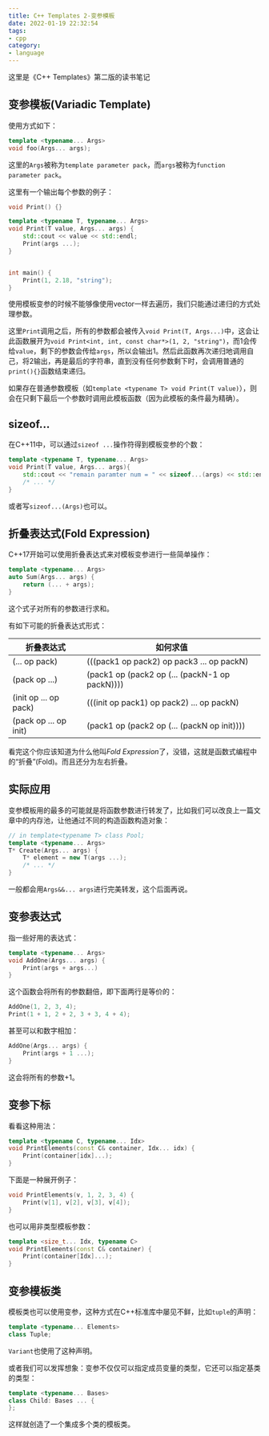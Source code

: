 ```yaml
---
title: C++ Templates 2-变参模板
date: 2022-01-19 22:32:54
tags:
- cpp
category:
- language
---
```


这里是《C++ Templates》第二版的读书笔记

<!--more-->

## 变参模板(Variadic Template)

使用方式如下：

```cpp
template <typename... Args>
void foo(Args... args);
```

这里的`Args`被称为`template parameter pack`，而`args`被称为`function parameter pack`。

这里有一个输出每个参数的例子：

```cpp
void Print() {}

template <typename T, typename... Args>
void Print(T value, Args... args) {
    std::cout << value << std::endl;
    Print(args ...);
}


int main() {
    Print(1, 2.18, "string");
}
```

使用模板变参的时候不能够像使用vector一样去遍历，我们只能通过递归的方式处理参数。

这里`Print`调用之后，所有的参数都会被传入`void Print(T, Args...)`中，这会让此函数展开为`void Print<int, int, const char*>(1, 2, "string")`，而1会传给`value`，剩下的参数会传给`args`，所以会输出1。然后此函数再次递归地调用自己，将2输出，再是最后的字符串，直到没有任何参数剩下时，会调用普通的`print(){}`函数结束递归。

如果存在普通参数模板（如`template <typename T> void Print(T value)`），则会在只剩下最后一个参数时调用此模板函数（因为此模板的条件最为精确）。

## sizeof...

在C++11中，可以通过`sizeof ...`操作符得到模板变参的个数：

```cpp
template <typename T, typename... Args>
void Print(T value, Args... args){
    std::cout << "remain paramter num = " << sizeof...(args) << std::endl;
    /* ... */
}
```

或者写`sizeof...(Args)`也可以。

## 折叠表达式(Fold Expression)

C++17开始可以使用折叠表达式来对模板变参进行一些简单操作：

```cpp
template <typename... Args>
auto Sum(Args... args) {
    return (... + args);
}
```

这个式子对所有的参数进行求和。

有如下可能的折叠表达式形式：

| 折叠表达式                 | 如何求值                                           |
| --------------------- | ---------------------------------------------- |
| (... op pack)         | (((pack1 op pack2) op pack3 ... op packN)      |
| (pack op ...)         | (pack1 op (pack2 op (... (packN-1 op packN)))) |
| (init op ... op pack) | (((init op pack1) op pack2) ... op packN)      |
| (pack op ... op init) | (pack1 op (pack2 op (... (packN op init))))    |

看完这个你应该知道为什么他叫*Fold Expression*了，没错，这就是函数式编程中的“折叠”(Fold)。而且还分为左右折叠。

## 实际应用

变参模板用的最多的可能就是将函数参数进行转发了，比如我们可以改良上一篇文章中的内存池，让他通过不同的构造函数构造对象：

```cpp
// in template<typename T> class Pool;
template <typename... Args>
T* Create(Args... args) {
    T* element = new T(args ...);
    /* ... */
}
```

一般都会用`Args&&... args`进行完美转发，这个后面再说。

## 变参表达式

指一些好用的表达式：

```cpp
template <typename... Args>
void AddOne(Args... args) {
    Print(args + args...)
}
```

这个函数会将所有的参数翻倍，即下面两行是等价的：

```cpp
AddOne(1, 2, 3, 4);
Print(1 + 1, 2 + 2, 3 + 3, 4 + 4);
```

甚至可以和数字相加：

```cpp
AddOne(Args... args) {
    Print(args + 1 ...);
}
```

这会将所有的参数+1。

## 变参下标

看看这种用法：

```cpp
template <typename C, typename... Idx>
void PrintElements(const C& container, Idx... idx) {
    Print(container[idx]...);
}
```

下面是一种展开例子：

```cpp
void PrintElements(v, 1, 2, 3, 4) {
    Print(v[1], v[2], v[3], v[4]);
}
```

也可以用非类型模板参数：

```cpp
template <size_t... Idx, typename C>
void PrintElements(const C& container) {
    Print(container[Idx]...);
}
```

## 变参模板类

模板类也可以使用变参，这种方式在C++标准库中屡见不鲜，比如`tuple`的声明：

```cpp
template <typename... Elements>
class Tuple;
```

`Variant`也使用了这种声明。

或者我们可以发挥想象：变参不仅仅可以指定成员变量的类型，它还可以指定基类的类型：

```cpp
template <typename... Bases>
class Child: Bases ... {
};
```

这样就创造了一个集成多个类的模板类。
